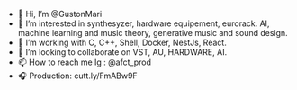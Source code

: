 - 👋 Hi, I’m @GustonMari
- 👀 I’m interested in synthesyzer, hardware equipement, eurorack. AI, machine learning and music theory, generative music and sound design.
- 🌱 I’m working with C, C++, Shell, Docker, NestJs, React.
- 💞️ I’m looking to collaborate on VST, AU, HARDWARE, AI.
- 📫 How to reach me Ig : @afct_prod
- 🎧 Production: cutt.ly/FmABw9F

<!---
GustonMari/GustonMari is a ✨ special ✨ repository because its `README.md` (this file) appears on your GitHub profile.
You can click the Preview link to take a look at your changes.
--->
